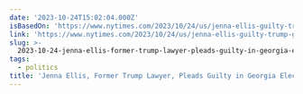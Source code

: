 ```yaml
---
date: '2023-10-24T15:02:04.000Z'
isBasedOn: 'https://www.nytimes.com/2023/10/24/us/jenna-ellis-guilty-trump-georgia.html'
link: 'https://www.nytimes.com/2023/10/24/us/jenna-ellis-guilty-trump-georgia.html'
slug: >-
  2023-10-24-jenna-ellis-former-trump-lawyer-pleads-guilty-in-georgia-election-case
tags:
  - politics
title: 'Jenna Ellis, Former Trump Lawyer, Pleads Guilty in Georgia Election Case - '
---
```


